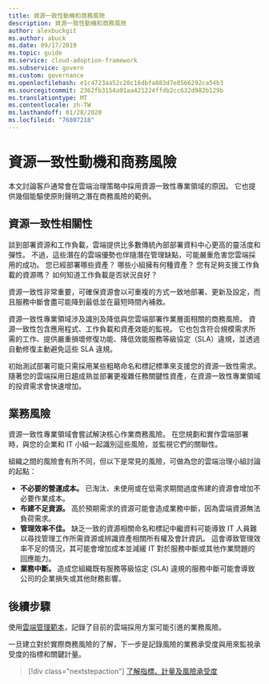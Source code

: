 ```yaml
---
title: 資源一致性動機和商務風險
description: 資源一致性動機和商務風險
author: alexbuckgit
ms.author: abuck
ms.date: 09/17/2019
ms.topic: guide
ms.service: cloud-adoption-framework
ms.subservice: govern
ms.custom: governance
ms.openlocfilehash: e1c4723aa52c20c16dbfa883d7e8566292ca54b3
ms.sourcegitcommit: 2362fb3154a91aa421224ffdb2cc632d982b129b
ms.translationtype: MT
ms.contentlocale: zh-TW
ms.lasthandoff: 01/28/2020
ms.locfileid: "76807218"
---
```

# <a name="resource-consistency-motivations-and-business-risks"></a>資源一致性動機和商務風險

本文討論客戶通常會在雲端治理策略中採用資源一致性專業領域的原因。 它也提供幾個能驅使原則聲明之潛在商務風險的範例。

<!-- markdownlint-disable MD026 -->

## <a name="resource-consistency-relevancy"></a>資源一致性相關性

談到部署資源和工作負載，雲端提供比多數傳統內部部署資料中心更高的靈活度和彈性。 不過，這些潛在的雲端優勢也伴隨潛在管理缺點，可能嚴重危害您雲端採用的成功。 您已經部署哪些資產？ 哪些小組擁有何種資產？ 您有足夠支援工作負載的資源嗎？ 如何知道工作負載是否狀況良好？

資源一致性非常重要，可確保資源會以可重複的方式一致地部署、更新及設定，而且服務中斷會盡可能降到最低並在最短時間內補救。

資源一致性專業領域渉及識別及降低與您雲端部署作業層面相關的商務風險。 資源一致性包含應用程式、工作負載和資產效能的監視。 它也包含符合規模需求所需的工作、提供嚴重損壞修復功能、降低效能服務等級協定（SLA）違規，並透過自動修復主動避免這些 SLA 違規。

初始測試部署可能只需採用某些粗略命名和標記標準來支援您的資源一致性需求。 隨著您的雲端採用日趨成熟並部署更複雜任務關鍵性資產，在資源一致性專業領域的投資需求會快速增加。

## <a name="business-risk"></a>業務風險

資源一致性專業領域會嘗試解決核心作業商務風險。 在您規劃和實作雲端部署時，與您的企業和 IT 小組一起識別這些風險，並監視它們的關聯性。

組織之間的風險會有所不同，但以下是常見的風險，可做為您的雲端治理小組討論的起點：

- **不必要的營運成本。** 已淘汰、未使用或在低需求期間過度佈建的資源會增加不必要作業成本。
- **布建不足資源。** 高於預期需求的資源可能會造成業務中斷，因為雲端資源無法負荷需求。
- **管理效率不佳。** 缺乏一致的資源相關命名和標記中繼資料可能導致 IT 人員難以尋找管理工作所需資源或辨識資產相關所有權及會計資訊。 這會導致管理效率不足的情況，其可能會增加成本並減緩 IT 對於服務中斷或其他作業問題的回應能力。
- **業務中斷。** 造成您組織既有服務等級協定 (SLA) 違規的服務中斷可能會導致公司的企業損失或其他財務影響。

## <a name="next-steps"></a>後續步驟

使用[雲端管理範本](./template.md)，記錄了目前的雲端採用方案可能引進的業務風險。

一旦建立對於實際商務風險的了解，下一步是記錄風險的業務承受度與用來監視承受度的指標和關鍵計量。

> [!div class="nextstepaction"]
> [了解指標、計量及風險承受度](./metrics-tolerance.md)
